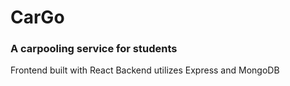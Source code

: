 # CarGo
### A carpooling service for students

Frontend built with React
Backend utilizes Express and MongoDB